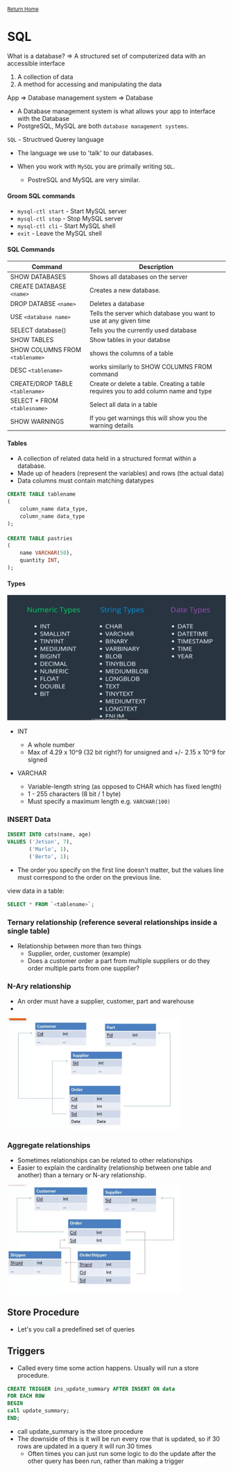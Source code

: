 <small>[Return Home](./../../README.md)</small>

# SQL

What is a database? => A structured set of computerized data with an accessible interface

<ol>
<li>A collection of data</li>
<li>A method for accessing and manipulating the data</li>
</ol>

App => Database management system => Database

- A Database management system is what allows your app to interface with the Database
- PostgreSQL, MySQL are both `database management systems`.

`SQL` - Structrued Querey language

- The language we use to 'talk' to our databases.

- When you work with `MySQL` you are primaily writing `SQL`.
  - PostreSQL and MySQL are very similar.

#### Groom SQL commands

- `mysql-ctl start` - Start MySQL server
- `mysql-ctl stop` - Stop MySQL server
- `mysql-ctl cli` - Start MySQL shell
- `exit` - Leave the MySQL shell

#### SQL Commands

| Command                  | Description                                                       |
| ------------------------ | ----------------------------------------------------------------- |
| SHOW DATABASES           | Shows all databases on the server                                 |
| CREATE DATABASE `<name>` | Creates a new database.                                           |
| DROP DATABSE `<name>`    | Deletes a database                                                |
| USE `<database name>`    | Tells the server which database you want to use at any given time |
| SELECT database()        | Tells you the currently used database                             |
|SHOW TABLES | Show tables in your databse
|SHOW COLUMNS FROM `<tablename>`| shows the columns of a table
|DESC `<tablename>`| works similarly to SHOW COLUMNS FROM command
|CREATE/DROP TABLE `<tablename>` | Create or delete a table. Creating a table requires you to add column name and type
|SELECT * FROM `<tablesname>` | Select all data in a table
|SHOW WARNINGS | If you get warnings this will show you the warning details 


#### Tables

- A collection of related data held in a structured format within a database.
- Made up of headers (represent the variables) and rows (the actual data)
- Data columns must contain matching datatypes

```sql
CREATE TABLE tablename
(
    column_name data_type,
    column_name data_type
);

CREATE TABLE pastries
(
    name VARCHAR(50),
    quantity INT,
);
```


#### Types

<img src="./../../images/sql_datatypes.jpg">

- INT

  - A whole number
  - Max of 4.29 x 10^9 (32 bit right?) for unsigned and +/- 2.15 x 10^9 for signed

- VARCHAR
  - Variable-length string (as opposed to CHAR which has fixed length)
  - 1 - 255 characters (8 bit / 1 byte)
  - Must specify a maximum length e.g. `VARCHAR(100)`


### INSERT Data

```sql
INSERT INTO cats(name, age)
VALUES ('Jetson', 7),
       ('Marlo', 1),
       ('Berto', 1);
```

* The order you specify on the first line doesn't matter, but the values line must correspond to the order on the previous line.

view data in a table:
```sql
SELECT * FROM `<tablename>`;
```

### Ternary relationship (reference several relationships inside a single table)
* Relationship between more than two things
  * Supplier, order, customer (example)
  * Does a customer order a part from multiple suppliers or do they order multiple parts from one supplier?

### N-Ary relationship
* An order must have a supplier, customer, part and warehouse
* 

<img src="./../../images/ternary.jpg" width="400px">

### Aggregate relationships
* Sometimes relationships can be related to other relationships
* Easier to explain the cardinality (relationship between one table and another) than a ternary or N-ary relationship.

<img src="./../../images/aggregaterelationship.jpg" width="400px">

## Store Procedure
* Let's you call a predefined set of queries

## Triggers
* Called every time some action happens. Usually will run a store procedure. 
```sql
CREATE TRIGGER ins_update_summary AFTER INSERT ON data
FOR EACH ROW
BEGIN
call update_summary;
END;
```
* call update_summary is the store procedure
* The downside of this is it will be run every row that is updated, so if 30 rows are updated in a query it will run 30 times
  * Often times you can just run some logic to do the update after the other query has been run, rather than making a trigger

